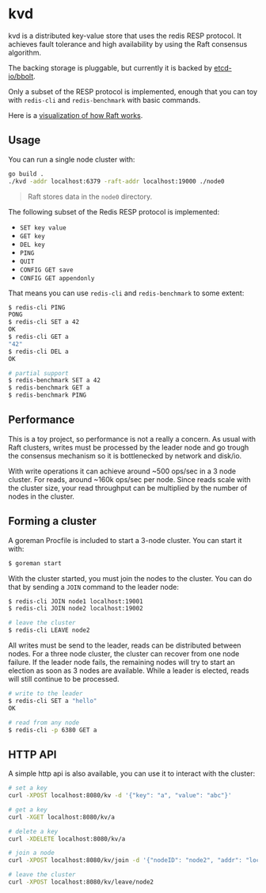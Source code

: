 # kvd

kvd is a distributed key-value store that uses the redis RESP protocol.
It achieves fault tolerance and high availability by using the Raft consensus algorithm.

The backing storage is pluggable, but currently it is backed by [etcd-io/bbolt](https://github.com/etcd-io/bbolt).

Only a subset of the RESP protocol is implemented, enough that you can toy with `redis-cli` and `redis-benchmark` with basic commands.

Here is a [visualization of how Raft works](https://thesecretlivesofdata.com/raft/).

## Usage

You can run a single node cluster with:

```bash
go build .
./kvd -addr localhost:6379 -raft-addr localhost:19000 ./node0
```

> Raft stores data in the `node0` directory.

The following subset of the Redis RESP protocol is implemented:

- `SET key value`
- `GET key`
- `DEL key`
- `PING`
- `QUIT`
- `CONFIG GET save`
- `CONFIG GET appendonly`

That means you can use `redis-cli` and `redis-benchmark` to some extent:

```bash
$ redis-cli PING
PONG
$ redis-cli SET a 42
OK
$ redis-cli GET a
"42"
$ redis-cli DEL a
OK

# partial support
$ redis-benchmark SET a 42
$ redis-benchmark GET a
$ redis-benchmark PING
```

## Performance

This is a toy project, so performance is not a really a concern.  As usual with Raft clusters, writes must be processed by the leader node and go trough the consensus mechanism so it is bottlenecked by network and disk/io.

With write operations it can achieve around ~500 ops/sec in a 3 node cluster. For reads, around ~160k ops/sec per node. Since reads scale with the cluster size, your read throughput can be multiplied by the number of nodes in the cluster.

## Forming a cluster

A goreman Procfile is included to start a 3-node cluster. You can start it with:

```bash
$ goreman start
```

With the cluster started, you must join the nodes to the cluster. You can do that by sending a `JOIN` command to the leader node:

```bash
$ redis-cli JOIN node1 localhost:19001
$ redis-cli JOIN node2 localhost:19002

# leave the cluster
$ redis-cli LEAVE node2
```

All writes must be send to the leader, reads can be distributed between
nodes. For a three node cluster, the cluster can recover from one node
failure. If the leader node fails, the remaining nodes
will try to start an election as soon as 3 nodes are available. While a leader is elected, reads will still
continue to be processed.

```bash
# write to the leader
$ redis-cli SET a "hello"
OK

# read from any node
$ redis-cli -p 6380 GET a
```
## HTTP API

A simple http api is also available, you can use it to interact with the cluster:

```bash
# set a key
curl -XPOST localhost:8080/kv -d '{"key": "a", "value": "abc"}'

# get a key
curl -XGET localhost:8080/kv/a

# delete a key
curl -XDELETE localhost:8080/kv/a

# join a node
curl -XPOST localhost:8080/kv/join -d '{"nodeID": "node2", "addr": "localhost:19002"}'

# leave the cluster
curl -XPOST localhost:8080/kv/leave/node2
```
